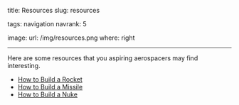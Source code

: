 title: Resources
slug: resources

tags: navigation
navrank: 5

image:
    url: /img/resources.png
    where: right

---

Here are some resources that you aspiring aerospacers may find interesting.

- [How to Build a Rocket](http://youtube.com)
- [How to Build a Missile](http://youtube.com)
- [How to Build a Nuke](http://youtube.com)
